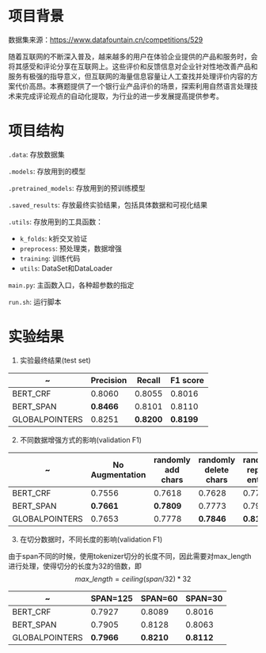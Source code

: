 # 项目背景
数据集来源：<https://www.datafountain.cn/competitions/529>

随着互联网的不断深入普及，越来越多的用户在体验企业提供的产品和服务时，会将其感受和评论分享在互联网上。这些评价和反馈信息对企业针对性地改善产品和服务有极强的指导意义，但互联网的海量信息容量让人工查找并处理评价内容的方案代价高昂。本赛题提供了一个银行业产品评价的场景，探索利用自然语言处理技术来完成评论观点的自动化提取，为行业的进一步发展提高提供参考。

# 项目结构
`.data`: 存放数据集

`.models`: 存放用到的模型

`.pretrained_models`: 存放用到的预训练模型

`.saved_results`: 存放最终实验结果，包括具体数据和可视化结果

`.utils`: 存放用到的工具函数：
  - `k_folds`: k折交叉验证
  - `preprocess`: 预处理类，数据增强
  - `training`: 训练代码
  - `utils`: DataSet和DataLoader

`main.py`: 主函数入口，各种超参数的指定

`run.sh`: 运行脚本

# 实验结果
1. 实验最终结果(test set)

  | ~ | Precision | Recall | F1 score |
  | - | - | - | - |
  | BERT_CRF | 0.8060 | 0.8055 | 0.8016 |
  | BERT_SPAN | **0.8466** | 0.8101 | 0.8110 |
  | GLOBALPOINTERS | 0.8251 | **0.8200** | **0.8199** |

2. 不同数据增强方式的影响(validation F1)

  | ~ | No Augmentation | randomly add chars | randomly delete chars | randomly replace entities | 3 types of augmentaions |
  | - | - | - | - | - | - |
  | BERT_CRF | 0.7556 | 0.7618 | 0.7628 | 0.7754 | 0.8089 |
  | BERT_SPAN | **0.7661** | **0.7809** | 0.7773 | 0.7956 | 0.8128 |
  | GLOBALPOINTERS | 0.7653 | 0.7778 | **0.7846** | **0.8119** | **0.8210** |

3. 在切分数据时，不同长度的影响(validation F1)

由于span不同的时候，使用tokenizer切分的长度不同，因此需要对max_length进行处理，使得切分的长度为32的倍数，即
$$max\_ length = ceiling(span/32)*32$$

  | ~ | SPAN=125 | SPAN=60 | SPAN=30 |
  | - | - | - | - |
  | BERT_CRF | 0.7927 | 0.8089 | 0.8016 |
  | BERT_SPAN | 0.7905 | 0.8128 | 0.8063 |
  | GLOBALPOINTERS | **0.7966** | **0.8210** | **0.8112** |
